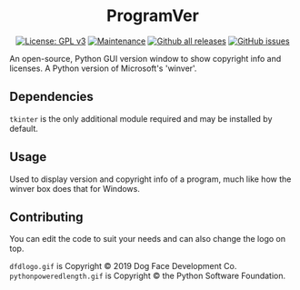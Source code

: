 <div align="center">
  <h1>ProgramVer</h1>

  [![License: GPL v3](https://img.shields.io/badge/License-GPLv3-blue.svg)](https://www.gnu.org/licenses/gpl-3.0) [![Maintenance](https://img.shields.io/badge/Maintained%3F-yes-green.svg)](https://github.com/Dog-Face-Development/ProgramVer/commits/master) [![Github all releases](https://img.shields.io/github/downloads/Dog-Face-Development/ProgramVer/total.svg)](https://GitHub.com/Dog-Face-Development/ProgramVer/releases/) [![GitHub issues](https://img.shields.io/github/issues/Dog-Face-Development/ProgramVer.svg)](https://GitHub.com/Dog-Face-Development/ProgramVer/issues/)

</div>

An open-source, Python GUI version window to show copyright info and licenses. A Python version of Microsoft's 'winver'.

## Dependencies

``tkinter`` is the only additional module required and may be installed by default. 

## Usage 

Used to display version and copyright info of a program, much like how the winver box does that for Windows.

## Contributing

You can edit the code to suit your needs and can also change the logo on top.

`dfdlogo.gif` is Copyright © 2019 Dog Face Development Co.
`pythonpoweredlength.gif` is Copyright © the Python Software Foundation.
